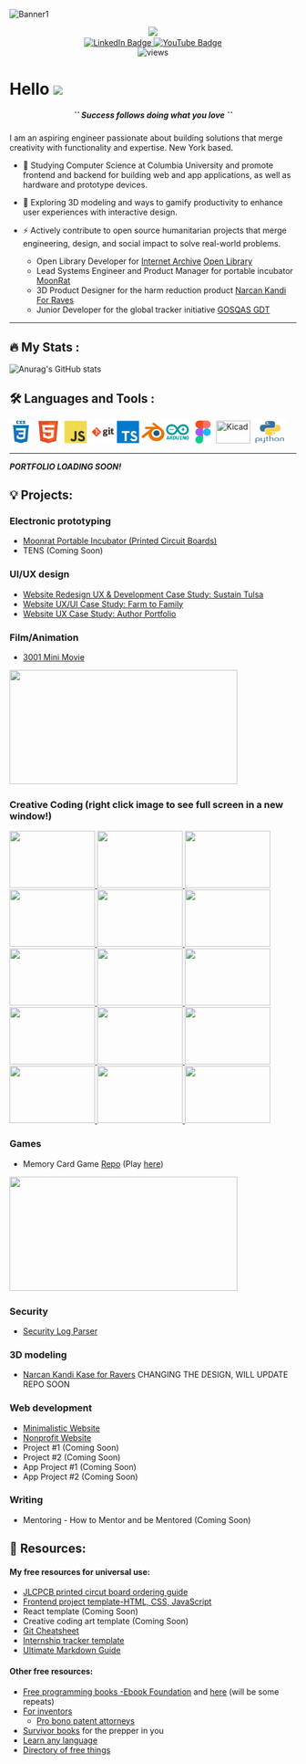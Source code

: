 
![Banner1](https://github.com/user-attachments/assets/270aef4b-c140-457a-868f-ae9691b4ee21)

<div id="header" align="center" alt="my gif">
  <img src="https://github.com/user-attachments/assets/4a3d4756-0eaf-45fc-b796-162276203298" width="150"/>
</div>


<div id="badges" align="center" alt="badges">
  <a href="https://linkedin.com/in/melanielaporte" target="_blank">
    <img src="https://img.shields.io/badge/LinkedIn-blue?style=for-the-badge&logo=linkedin&logoColor=white" alt="LinkedIn Badge"/>
  </a> 
  <a href="your-youtube-URL" target="_blank">
    <img src="https://img.shields.io/badge/YouTube-red?style=for-the-badge&logo=youtube&logoColor=white" alt="YouTube Badge"/>
  </a>
</div>
 

<div id="views" align="center"a lt="views">
  <img src="https://komarev.com/ghpvc/?username=MelanieLaporte&style=flat-square&color=blue" alt="views"/>
</div>
 
<div>
 <h1> Hello <img src="https://media.giphy.com/media/hvRJCLFzcasrR4ia7z/giphy.gif" width="30px"/>
</h1>
</div>

<h5 align=center>`` Success follows doing what you love ``</h5>

I am an aspiring engineer passionate about building solutions that merge creativity with functionality and expertise. New York based.
- :telescope: Studying Computer Science at Columbia University and promote frontend and backend for building web and app applications, as well as hardware and prototype devices.

- :seedling: Exploring 3D modeling and ways to gamify productivity to enhance user experiences with interactive design.

- :zap: Actively contribute to open source humanitarian projects that merge engineering, design, and social impact to solve real-world problems.
  - Open Library Developer for [Internet Archive](https://archive.org/) [Open Library](https://github.com/melanielaporte/openlibrary)
  - Lead Systems Engineer and Product Manager for portable incubator [MoonRat](https://github.com/melanielaporte/moonrat)
  - 3D Product Designer for the harm reduction product [Narcan Kandi For Raves](https://github.com/melanielaporte/NarcanKandyForRaves)
  - Junior Developer for the global tracker initiative [GOSQAS GDT](https://github.com/gosqasorg/asset-provenance-tracking) 
  
---

## :fire: My Stats :
![Anurag's GitHub stats](https://github-readme-stats.vercel.app/api?username=melanielaporte&show_icons=true&theme=synthwave) 

## :hammer_and_wrench: Languages and Tools :
<div>
  <img src="https://github.com/devicons/devicon/blob/master/icons/css3/css3-plain-wordmark.svg"  title="CSS3" alt="CSS" width="40" height="40"/>&nbsp;
  <img src="https://github.com/devicons/devicon/blob/master/icons/html5/html5-original.svg" title="HTML5" alt="HTML" width="40" height="40"/>&nbsp;
  <img src="https://github.com/devicons/devicon/blob/master/icons/javascript/javascript-original.svg" title="JavaScript" alt="JavaScript" width="40" height="40"/>&nbsp;
  <img src="https://github.com/devicons/devicon/blob/master/icons/git/git-original-wordmark.svg" title="Git" **alt="Git" width="40" height="40"/>
  <img src="https://github.com/devicons/devicon/blob/master/icons/typescript/typescript-original.svg" title="Typescript" **alt="Typescript" width="40" height="40"/>
  <img src="https://github.com/devicons/devicon/blob/master/icons/blender/blender-original.svg" title="Blender" **alt="Blender" width="40" height="40"/>
  <img src="https://github.com/devicons/devicon/blob/master/icons/arduino/arduino-original-wordmark.svg" title="Arduino" **alt="Arduino" width="40" height="40"/>
  <img src="https://github.com/devicons/devicon/blob/master/icons/figma/figma-original.svg" title="Figma" **alt="Figma" width="40" height="40"/>
  <img src="https://upload.wikimedia.org/wikipedia/commons/5/59/KiCad-Logo.svg" title="Kicad" **alt="Kicad" width="60" height="40"/>
  <img src="https://github.com/devicons/devicon/blob/master/icons/python/python-original-wordmark.svg" title="Python" **alt="Python" width="60" height="40"/>
</div>

---------------------
***PORTFOLIO LOADING SOON!***

## :bulb: Projects:
### Electronic prototyping 
- [Moonrat Portable Incubator (Printed Circuit Boards)](https://github.com/PubInv/moonrat)
- TENS (Coming Soon)

### UI/UX design
- [Website Redesign UX & Development Case Study: Sustain Tulsa](https://github.com/melanielaporte/Website-Redesign-SustainTulsa)
- [Website UX/UI Case Study: Farm to Family](https://github.com/melanielaporte/farmtofamilySite)
- [Website UX Case Study: Author Portfolio](https://github.com/melanielaporte/writerPortfolioSite)

### Film/Animation 
- [3001 Mini Movie](https://github.com/melanielaporte/Mini-Movie-3001)
<a href="https://github.com/melanielaporte/Mini-Movie-3001" target="_blank">
  <img src="https://github.com/user-attachments/assets/a9b25c56-c781-417e-ad96-877cd21a125b" width="400" height="200"/>
</a>

### Creative Coding (right click image to see full screen in a new window!)
<a href="https://openprocessing.org/sketch/2542265" target="_blank">
  <img src="https://github.com/user-attachments/assets/a22d5438-4c9f-4cfd-884c-1a9aae5aabe9" width="150" height="100"/>
</a>

<a href="https://editor.p5js.org/melanielaporte/full/f-Zk1v5cZ" target="_blank">
  <img src="https://github.com/user-attachments/assets/b031ede8-3995-43c2-b63a-524bb50ddd28" width="150" height="100"/>
</a>

<a href="https://editor.p5js.org/melanielaporte/full/6yB6wvExE" target="_blank">
  <img src="https://github.com/user-attachments/assets/caf178af-fef9-4fe4-a3c6-a97051ca2a35" width="150" height="100"/>
</a>

<a href="https://editor.p5js.org/melanielaporte/full/E1emHTvBI" target="_blank">
  <img src="https://github.com/user-attachments/assets/5c0e2275-8504-4b27-86ec-b91f72a9df2f" width="150" height="100"/>
</a>

<a href="https://editor.p5js.org/melanielaporte/full/0eXKstJW1" target="_blank">
  <img src="https://github.com/user-attachments/assets/3abdf48d-14a7-4fa2-823d-0b290c9b8bef" width="150" height="100"/>
</a>

<a href="https://editor.p5js.org/melanielaporte/full/tLwvb7KlH" target="_blank">
  <img src="https://github.com/user-attachments/assets/09686510-8811-4573-ba68-906b6f6941cf" width="150" height="100"/>
</a>

<a href="https://editor.p5js.org/melanielaporte/full/-8iqiqHm1" target="_blank">
  <img src="https://github.com/user-attachments/assets/83c302d4-8014-45ce-abb6-a6aa9203b423" width="150" height="100"/>
</a>

<a href="https://editor.p5js.org/melanielaporte/full/r-ltS0bY8" target="_blank">
  <img src="https://github.com/user-attachments/assets/15c7e585-a858-4018-a94f-da4cd59fd7db" width="150" height="100"/>
</a>

<a href="https://editor.p5js.org/melanielaporte/full/VoJZ_jh1T" target="_blank">
  <img src="https://github.com/user-attachments/assets/c9c9bd67-9098-4b09-b6fb-93819fc2e8d3" width="150" height="100"/>
</a>

<a href="https://editor.p5js.org/melanielaporte/full/lUG5cbKg2" target="_blank">
  <img src="https://github.com/user-attachments/assets/3d099021-279c-4508-a3ef-599883977863" width="150" height="100"/>
</a>

<a href="https://editor.p5js.org/melanielaporte/full/n_wBDrZx1" target="_blank">
  <img src="https://github.com/user-attachments/assets/50742683-f822-4172-9db2-32e97d7deed9" width="150" height="100"/>
</a>

<a href="https://editor.p5js.org/melanielaporte/full/4NGqQG4dL" target="_blank">
  <img src="https://github.com/user-attachments/assets/8068ce66-77c3-482c-b194-49b9d78655ad" width="150" height="100"/>
</a>

<a href="https://editor.p5js.org/melanielaporte/full/0BkXgqojz" target="_blank">
  <img src="https://github.com/user-attachments/assets/163df5ab-bc6b-4886-9b67-f3ecf5125a76" width="150" height="100"/>
</a>

<a href="https://editor.p5js.org/melanielaporte/full/aTuqQEIsE" target="_blank">
  <img src="https://github.com/user-attachments/assets/87977a02-0fbf-401b-9bb6-ecef056dbb2a" width="150" height="100"/>
</a>

<a href="https://editor.p5js.org/melanielaporte/full/e3u5NdIPt" target="_blank">
  <img src="https://github.com/user-attachments/assets/c4856a65-a55f-4384-a820-39289c947615" width="150" height="100"/>
</a>

### Games
- Memory Card Game [Repo](https://github.com/melanielaporte/Pirate-Memory-Game) (Play [here](https://editting-lively-shell-121.vscodeedu.app/))
<img src="https://github.com/user-attachments/assets/cfdc3833-6ffd-4314-8b82-3fae9d7e5920" width="400" height="200"/>

### Security 
- [Security Log Parser](https://github.com/melanielaporte/Security-Log-Parser/tree/main)

### 3D modeling 
- [Narcan Kandi Kase for Ravers](https://github.com/melanielaporte/NarcanKandyForRaves/blob/main/README.md) CHANGING THE DESIGN, WILL UPDATE REPO SOON 

### Web development
- [Minimalistic Website](https://github.com/melanielaporte/sparse_Website)
- [Nonprofit Website](https://github.com/melanielaporte/SustainTulsa-Nonprofit-Site)
- Project #1 (Coming Soon)
- Project #2 (Coming Soon)
- App Project #1 (Coming Soon)
- App Project #2 (Coming Soon)

### Writing
- Mentoring - How to Mentor and be Mentored (Coming Soon)

## :book: Resources:

#### My free resources for universal use: 
- [JLCPCB printed circut board ordering guide](https://github.com/melanielaporte/JLCPCB-Ordering-Guide)
- [Frontend project template-HTML, CSS, JavaScript](https://github.com/melanielaporte/project-template-novices)
- React template (Coming Soon)
- Creative coding art template (Coming Soon)
- [Git Cheatsheet](https://github.com/melanielaporte/gitCheatsheet)
- [Internship tracker template](https://github.com/melanielaporte/Internship-Tracker-Template)
- [Ultimate Markdown Guide](https://github.com/melanielaporte/Ultimate-Markdown-Guide)

#### Other free resources:
- [Free programming books -Ebook Foundation](https://ebookfoundation.github.io/free-programming-books-search/) and [here](https://web.archive.org/web/20140728195258/https://github.com/vhf/free-programming-books/blob/master/free-programming-books.md#professional-development) (will be some repeats)
- [For inventors](https://www.uspto.gov/blog/free-resources-inventors-and-entrepreneurs)
  - [Pro bono patent attorneys](https://www.uspto.gov/patents/basics/using-legal-services/pro-bono/patent-pro-bono-program#:~:text=The%20Patent%20Pro%20Bono%20Program,assistance%20in%20securing%20patent%20protection.)
- [Survivor books](https://www.survivorlibrary.com/index.php/main-library-index/) for the prepper in you
- [Learn any language](https://www.languagelist.org/)
- [Directory of free things](https://download.kiwix.org/zim/)
